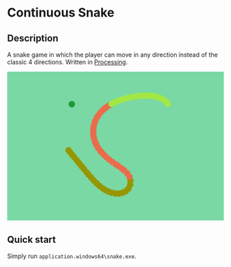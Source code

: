 # Continuous Snake

## Description
A snake game in which the player can move in any direction instead of the classic 4 directions. Written in [Processing](https://processing.org/).

![](thumbnail.png)

## Quick start
Simply run `application.windows64\snake.exe`.
